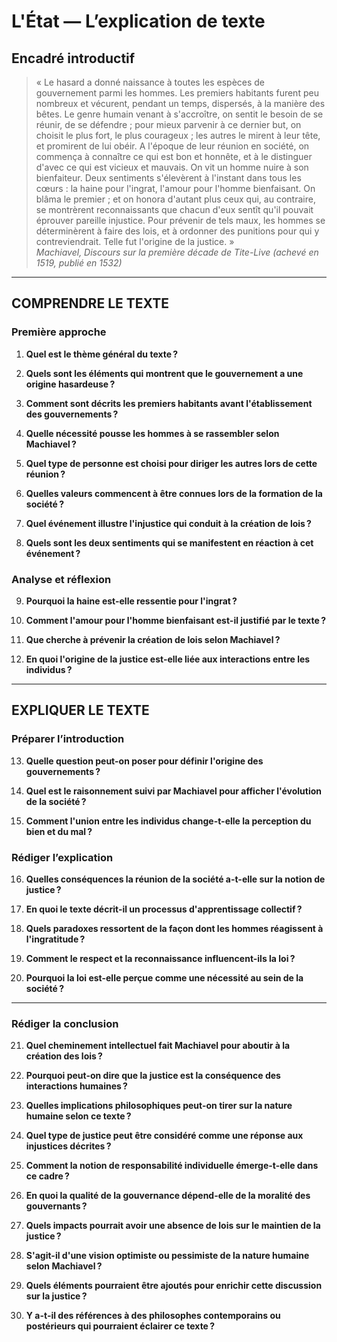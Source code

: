 # L'État — L’explication de texte

## Encadré introductif
> « Le hasard a donné naissance à toutes les espèces de gouvernement parmi les hommes. Les premiers habitants furent peu nombreux et vécurent, pendant un temps, dispersés, à la manière des bêtes. Le genre humain venant à s'accroître, on sentit le besoin de se réunir, de se défendre ; pour mieux parvenir à ce dernier but, on choisit le plus fort, le plus courageux ; les autres le mirent à leur tête, et promirent de lui obéir. A l'époque de leur réunion en société, on commença à connaître ce qui est bon et honnête, et à le distinguer d'avec ce qui est vicieux et mauvais. On vit un homme nuire à son bienfaiteur. Deux sentiments s'élevèrent à l'instant dans tous les cœurs : la haine pour l'ingrat, l'amour pour l'homme bienfaisant. On blâma le premier ; et on honora d'autant plus ceux qui, au contraire, se montrèrent reconnaissants que chacun d'eux sentît qu'il pouvait éprouver pareille injustice. Pour prévenir de tels maux, les hommes se déterminèrent à faire des lois, et à ordonner des punitions pour qui y contreviendrait. Telle fut l'origine de la justice. »  
> *Machiavel, Discours sur la première décade de Tite-Live (achevé en 1519, publié en 1532)*

---

## COMPRENDRE LE TEXTE

### Première approche

1. **Quel est le thème général du texte ?**

2. **Quels sont les éléments qui montrent que le gouvernement a une origine hasardeuse ?**

3. **Comment sont décrits les premiers habitants avant l'établissement des gouvernements ?**

4. **Quelle nécessité pousse les hommes à se rassembler selon Machiavel ?**

5. **Quel type de personne est choisi pour diriger les autres lors de cette réunion ?**

6. **Quelles valeurs commencent à être connues lors de la formation de la société ?**

7. **Quel événement illustre l'injustice qui conduit à la création de lois ?**

8. **Quels sont les deux sentiments qui se manifestent en réaction à cet événement ?**

### Analyse et réflexion

9. **Pourquoi la haine est-elle ressentie pour l'ingrat ?**

10. **Comment l'amour pour l'homme bienfaisant est-il justifié par le texte ?**

11. **Que cherche à prévenir la création de lois selon Machiavel ?**

12. **En quoi l'origine de la justice est-elle liée aux interactions entre les individus ?**

---

## EXPLIQUER LE TEXTE

### Préparer l’introduction

13. **Quelle question peut-on poser pour définir l'origine des gouvernements ?**

14. **Quel est le raisonnement suivi par Machiavel pour afficher l'évolution de la société ?**

15. **Comment l'union entre les individus change-t-elle la perception du bien et du mal ?**

### Rédiger l’explication

16. **Quelles conséquences la réunion de la société a-t-elle sur la notion de justice ?**

17. **En quoi le texte décrit-il un processus d'apprentissage collectif ?**

18. **Quels paradoxes ressortent de la façon dont les hommes réagissent à l'ingratitude ?**

19. **Comment le respect et la reconnaissance influencent-ils la loi ?**

20. **Pourquoi la loi est-elle perçue comme une nécessité au sein de la société ?**

---

### Rédiger la conclusion

21. **Quel cheminement intellectuel fait Machiavel pour aboutir à la création des lois ?**

22. **Pourquoi peut-on dire que la justice est la conséquence des interactions humaines ?**

23. **Quelles implications philosophiques peut-on tirer sur la nature humaine selon ce texte ?**

24. **Quel type de justice peut être considéré comme une réponse aux injustices décrites ?**

25. **Comment la notion de responsabilité individuelle émerge-t-elle dans ce cadre ?**

26. **En quoi la qualité de la gouvernance dépend-elle de la moralité des gouvernants ?**

27. **Quels impacts pourrait avoir une absence de lois sur le maintien de la justice ?**

28. **S'agit-il d'une vision optimiste ou pessimiste de la nature humaine selon Machiavel ?**

29. **Quels éléments pourraient être ajoutés pour enrichir cette discussion sur la justice ?**

30. **Y a-t-il des références à des philosophes contemporains ou postérieurs qui pourraient éclairer ce texte ?**